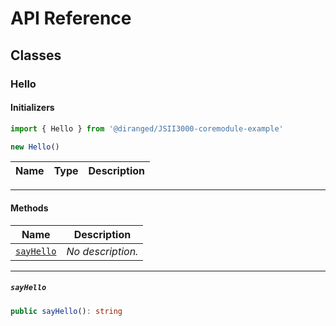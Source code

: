 # API Reference <a name="API Reference" id="api-reference"></a>



## Classes <a name="Classes" id="Classes"></a>

### Hello <a name="Hello" id="@diranged/JSII3000-coremodule-example.Hello"></a>

#### Initializers <a name="Initializers" id="@diranged/JSII3000-coremodule-example.Hello.Initializer"></a>

```typescript
import { Hello } from '@diranged/JSII3000-coremodule-example'

new Hello()
```

| **Name** | **Type** | **Description** |
| --- | --- | --- |

---

#### Methods <a name="Methods" id="Methods"></a>

| **Name** | **Description** |
| --- | --- |
| <code><a href="#@diranged/JSII3000-coremodule-example.Hello.sayHello">sayHello</a></code> | *No description.* |

---

##### `sayHello` <a name="sayHello" id="@diranged/JSII3000-coremodule-example.Hello.sayHello"></a>

```typescript
public sayHello(): string
```





